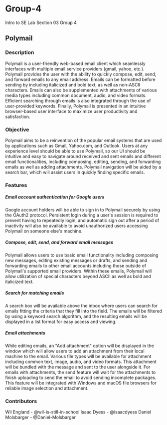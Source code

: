 # Group-4
Intro to SE Lab Section 03 Group 4


## Polymail
### Description
Polymail is a user-friendly web-based email client which seamlessly interfaces with multiple email service providers (gmail, yahoo, etc.). Polymail provides the user with the ability to quickly compose, edit, send, and forward emails to any email address. Emails can be formatted before sending by including italicized and bold text, as well as non-ASCII characters. Emails can also be supplemented with attachments of various media types including common document, audio, and video formats. Efficient searching through emails is also integrated through the use of user-provided keywords. Finally, Polymail is presented in an intuitive browser-based user interface to maximize user productivity and satisfaction.


### Objective
Polymail aims to be a reinvention of the popular email systems that are used by applications such as Gmail, Yahoo.com, and Outlook. Users at any experience level should be able to use Polymail, so our UI should be intuitive and easy to navigate around received and sent emails and different email functionalities, including composing, editing, sending, and forwarding emails as well as adding attachments. Polymail navigation will be aided by a search bar, which will assist users in quickly finding specific emails. 


### Features
##### Email account authentication for Google users
Google account holders will be able to sign in to Polymail securely by using the OAuth2 protocol. Persistent login during a user's session is required to prevent having to repeatedly login, and automatic sign out after a period of inactivity will also be available to avoid unauthorized users accessing Polymail on someone else's machine.

##### Compose, edit, send, and forward email messages
Polymail allows users to use basic email functionality including composing new messages, editing existing messages or drafts, and sending and forwarding emails to other email accounts including those outside of Polymail's supported email providers. Within these emails, Polymail will allow utilization of special characters beyond ASCII as well as bold and italicized text.

##### Search for matching emails
A search box will be available above the inbox where users can search for emails fitting the criteria that they fill into the field. The emails will be filtered by using a keyword search algorithm, and the resulting emails will be displayed in a list format for easy access and viewing.

##### Email attachments
While editing emails, an "Add attachment" option will be displayed in the window which will allow users to add an attachment from their local machine to the email. Various file types will be available for attachment including common text, image, audio, and video formats. This attachment will be bundled with the message and sent to the user alongside it. For emails with attachments, the send feature will wait for the attachments to finish uploading to send the email to avoid sending incomplete packages. This feature will be integrated with Windows and macOS file browsers for reliable image selection and attachment.

### Contributors
Wil England - @wil-is-still-in-school
Isaac Dyess - @isaacdyess
Daniel Molsbarger - @Daniel-Molsbarger

